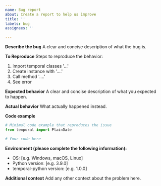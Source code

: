 ```yaml
---
name: Bug report
about: Create a report to help us improve
title: ''
labels: bug
assignees: ''

---
```


**Describe the bug**
A clear and concise description of what the bug is.

**To Reproduce**
Steps to reproduce the behavior:
1. Import temporal classes '...'
2. Create instance with '....'
3. Call method '....'
4. See error

**Expected behavior**
A clear and concise description of what you expected to happen.

**Actual behavior**
What actually happened instead.

**Code example**
```python
# Minimal code example that reproduces the issue
from temporal import PlainDate

# Your code here
```

**Environment (please complete the following information):**
- OS: [e.g. Windows, macOS, Linux]
- Python version: [e.g. 3.9.0]
- temporal-python version: [e.g. 1.0.0]

**Additional context**
Add any other context about the problem here.

